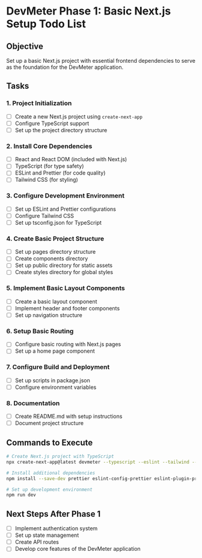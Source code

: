 # DevMeter Phase 1: Basic Next.js Setup Todo List

## Objective
Set up a basic Next.js project with essential frontend dependencies to serve as the foundation for the DevMeter application.

## Tasks

### 1. Project Initialization
- [ ] Create a new Next.js project using `create-next-app`
- [ ] Configure TypeScript support
- [ ] Set up the project directory structure

### 2. Install Core Dependencies
- [ ] React and React DOM (included with Next.js)
- [ ] TypeScript (for type safety)
- [ ] ESLint and Prettier (for code quality)
- [ ] Tailwind CSS (for styling)

### 3. Configure Development Environment
- [ ] Set up ESLint and Prettier configurations
- [ ] Configure Tailwind CSS
- [ ] Set up tsconfig.json for TypeScript

### 4. Create Basic Project Structure
- [ ] Set up pages directory structure
- [ ] Create components directory
- [ ] Set up public directory for static assets
- [ ] Create styles directory for global styles

### 5. Implement Basic Layout Components
- [ ] Create a basic layout component
- [ ] Implement header and footer components
- [ ] Set up navigation structure

### 6. Setup Basic Routing
- [ ] Configure basic routing with Next.js pages
- [ ] Set up a home page component

### 7. Configure Build and Deployment
- [ ] Set up scripts in package.json
- [ ] Configure environment variables

### 8. Documentation
- [ ] Create README.md with setup instructions
- [ ] Document project structure

## Commands to Execute
```bash
# Create Next.js project with TypeScript
npx create-next-app@latest devmeter --typescript --eslint --tailwind --app

# Install additional dependencies
npm install --save-dev prettier eslint-config-prettier eslint-plugin-prettier

# Set up development environment
npm run dev
```

## Next Steps After Phase 1
- [ ] Implement authentication system
- [ ] Set up state management
- [ ] Create API routes
- [ ] Develop core features of the DevMeter application
